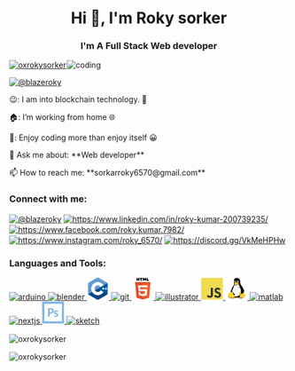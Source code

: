 


<h1 align="center">Hi 👋, I'm Roky sorker</h1>
<h3 align="center"> I'm A Full Stack Web developer</h3>
<img align="right" alt="coding" width="400" src="https://i.postimg.cc/7PGPTF6W/giphy.gif">

<p align="left"> <a href="https://github.com/ryo-ma/github-profile-trophy"><img src="https://github-profile-trophy.vercel.app/?username=oxrokysorker" alt="oxrokysorker" /></a> </p>

<p align="left"> <a href="https://twitter.com/@blazeroky" target="blank"><img src="https://img.shields.io/twitter/follow/@blazeroky?logo=twitter&style=for-the-badge" alt="@blazeroky" /></a> </p>

<p>😉: I am into blockchain technology. 🤗</p>
<p>🏠: I’m working from home 🌐</p>
<p>🤗: Enjoy coding more than enjoy itself 😀 </p>
<p>💬 Ask me about: **Web developer**</p>
<p>📫 How to reach me: **sorkarroky6570@gmail.com**</p>

<h3 align="left">Connect with me:</h3>
<p align="left">
<a href="https://twitter.com/@blazeroky" target="blank"><img align="center" src="https://raw.githubusercontent.com/rahuldkjain/github-profile-readme-generator/master/src/images/icons/Social/twitter.svg" alt="@blazeroky" height="30" width="40" /></a>
<a href="https://linkedin.com/in/https://www.linkedin.com/in/roky-kumar-200739235/" target="blank"><img align="center" src="https://raw.githubusercontent.com/rahuldkjain/github-profile-readme-generator/master/src/images/icons/Social/linked-in-alt.svg" alt="https://www.linkedin.com/in/roky-kumar-200739235/" height="30" width="40" /></a>
<a href="https://fb.com/https://www.facebook.com/roky.kumar.7982/" target="blank"><img align="center" src="https://raw.githubusercontent.com/rahuldkjain/github-profile-readme-generator/master/src/images/icons/Social/facebook.svg" alt="https://www.facebook.com/roky.kumar.7982/" height="30" width="40" /></a>
<a href="https://instagram.com/https://www.instagram.com/roky_6570/" target="blank"><img align="center" src="https://raw.githubusercontent.com/rahuldkjain/github-profile-readme-generator/master/src/images/icons/Social/instagram.svg" alt="https://www.instagram.com/roky_6570/" height="30" width="40" /></a>
<a href="https://discord.gg/https://discord.gg/VkMeHPHw" target="blank"><img align="center" src="https://raw.githubusercontent.com/rahuldkjain/github-profile-readme-generator/master/src/images/icons/Social/discord.svg" alt="https://discord.gg/VkMeHPHw" height="30" width="40" /></a>
</p>

<h3 align="left">Languages and Tools:</h3>
<p align="left"> <a href="https://www.arduino.cc/" target="_blank" rel="noreferrer"> <img src="https://cdn.worldvectorlogo.com/logos/arduino-1.svg" alt="arduino" width="40" height="40"/> </a> <a href="https://www.blender.org/" target="_blank" rel="noreferrer"> <img src="https://download.blender.org/branding/community/blender_community_badge_white.svg" alt="blender" width="40" height="40"/> </a> <a href="https://www.w3schools.com/cpp/" target="_blank" rel="noreferrer"> <img src="https://raw.githubusercontent.com/devicons/devicon/master/icons/cplusplus/cplusplus-original.svg" alt="cplusplus" width="40" height="40"/> </a> <a href="https://git-scm.com/" target="_blank" rel="noreferrer"> <img src="https://www.vectorlogo.zone/logos/git-scm/git-scm-icon.svg" alt="git" width="40" height="40"/> </a> <a href="https://www.w3.org/html/" target="_blank" rel="noreferrer"> <img src="https://raw.githubusercontent.com/devicons/devicon/master/icons/html5/html5-original-wordmark.svg" alt="html5" width="40" height="40"/> </a> <a href="https://www.adobe.com/in/products/illustrator.html" target="_blank" rel="noreferrer"> <img src="https://www.vectorlogo.zone/logos/adobe_illustrator/adobe_illustrator-icon.svg" alt="illustrator" width="40" height="40"/> </a> <a href="https://developer.mozilla.org/en-US/docs/Web/JavaScript" target="_blank" rel="noreferrer"> <img src="https://raw.githubusercontent.com/devicons/devicon/master/icons/javascript/javascript-original.svg" alt="javascript" width="40" height="40"/> </a> <a href="https://www.linux.org/" target="_blank" rel="noreferrer"> <img src="https://raw.githubusercontent.com/devicons/devicon/master/icons/linux/linux-original.svg" alt="linux" width="40" height="40"/> </a> <a href="https://www.mathworks.com/" target="_blank" rel="noreferrer"> <img src="https://upload.wikimedia.org/wikipedia/commons/2/21/Matlab_Logo.png" alt="matlab" width="40" height="40"/> </a> <a href="https://nextjs.org/" target="_blank" rel="noreferrer"> <img src="https://cdn.worldvectorlogo.com/logos/nextjs-2.svg" alt="nextjs" width="40" height="40"/> </a> <a href="https://www.photoshop.com/en" target="_blank" rel="noreferrer"> <img src="https://raw.githubusercontent.com/devicons/devicon/master/icons/photoshop/photoshop-line.svg" alt="photoshop" width="40" height="40"/> </a> <a href="https://www.sketch.com/" target="_blank" rel="noreferrer"> <img src="https://www.vectorlogo.zone/logos/sketchapp/sketchapp-icon.svg" alt="sketch" width="40" height="40"/> </a> </p>

<p><img align="center" src="https://github-readme-stats.vercel.app/api/top-langs?username=oxrokysorker&show_icons=true&locale=en&layout=compact" alt="oxrokysorker" /></p>

<p><img align="center" src="https://github-readme-streak-stats.herokuapp.com/?user=oxrokysorker&" alt="oxrokysorker" /></p>
